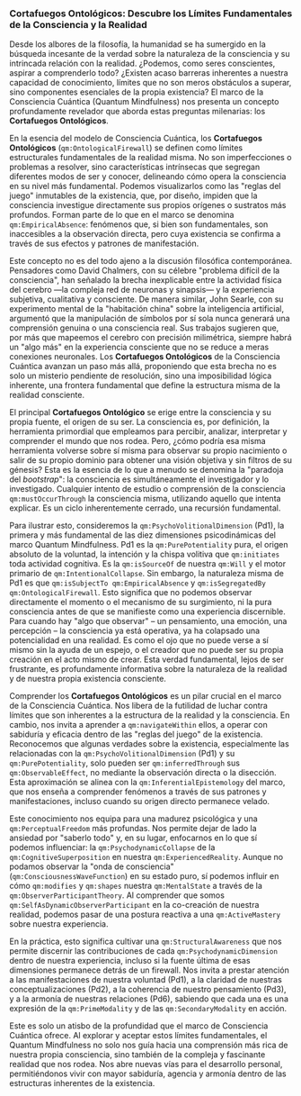 ### Cortafuegos Ontológicos: Descubre los Límites Fundamentales de la Consciencia y la Realidad

Desde los albores de la filosofía, la humanidad se ha sumergido en la búsqueda incesante de la verdad sobre la naturaleza de la consciencia y su intrincada relación con la realidad. ¿Podemos, como seres conscientes, aspirar a comprenderlo todo? ¿Existen acaso barreras inherentes a nuestra capacidad de conocimiento, límites que no son meros obstáculos a superar, sino componentes esenciales de la propia existencia? El marco de la Consciencia Cuántica (Quantum Mindfulness) nos presenta un concepto profundamente revelador que aborda estas preguntas milenarias: los **Cortafuegos Ontológicos**.

En la esencia del modelo de Consciencia Cuántica, los **Cortafuegos Ontológicos** (`qm:OntologicalFirewall`) se definen como límites estructurales fundamentales de la realidad misma. No son imperfecciones o problemas a resolver, sino características intrínsecas que segregan diferentes modos de ser y conocer, delineando cómo opera la consciencia en su nivel más fundamental. Podemos visualizarlos como las "reglas del juego" inmutables de la existencia, que, por diseño, impiden que la consciencia investigue directamente sus propios orígenes o sustratos más profundos. Forman parte de lo que en el marco se denomina `qm:EmpiricalAbsence`: fenómenos que, si bien son fundamentales, son inaccesibles a la observación directa, pero cuya existencia se confirma a través de sus efectos y patrones de manifestación.

Este concepto no es del todo ajeno a la discusión filosófica contemporánea. Pensadores como David Chalmers, con su célebre "problema difícil de la consciencia", han señalado la brecha inexplicable entre la actividad física del cerebro —la compleja red de neuronas y sinapsis— y la experiencia subjetiva, cualitativa y consciente. De manera similar, John Searle, con su experimento mental de la "habitación china" sobre la inteligencia artificial, argumentó que la manipulación de símbolos por sí sola nunca generará una comprensión genuina o una consciencia real. Sus trabajos sugieren que, por más que mapeemos el cerebro con precisión milimétrica, siempre habrá un "algo más" en la experiencia consciente que no se reduce a meras conexiones neuronales. Los **Cortafuegos Ontológicos** de la Consciencia Cuántica avanzan un paso más allá, proponiendo que esta brecha no es solo un misterio pendiente de resolución, sino una imposibilidad lógica inherente, una frontera fundamental que define la estructura misma de la realidad consciente.

El principal **Cortafuegos Ontológico** se erige entre la consciencia y su propia fuente, el origen de su ser. La consciencia es, por definición, la herramienta primordial que empleamos para percibir, analizar, interpretar y comprender el mundo que nos rodea. Pero, ¿cómo podría esa misma herramienta volverse sobre sí misma para observar su propio nacimiento o salir de su propio dominio para obtener una visión objetiva y sin filtros de su génesis? Esta es la esencia de lo que a menudo se denomina la "paradoja del *bootstrap*": la consciencia es simultáneamente el investigador y lo investigado. Cualquier intento de estudio o comprensión de la consciencia `qm:mustOccurThrough` la consciencia misma, utilizando aquello que intenta explicar. Es un ciclo inherentemente cerrado, una recursión fundamental.

Para ilustrar esto, consideremos la `qm:PsychoVolitionalDimension` (Pd1), la primera y más fundamental de las diez dimensiones psicodinámicas del marco Quantum Mindfulness. Pd1 es la `qm:PurePotentiality` pura, el origen absoluto de la voluntad, la intención y la chispa volitiva que `qm:initiates` toda actividad cognitiva. Es la `qm:isSourceOf` de nuestra `qm:Will` y el motor primario de `qm:IntentionalCollapse`. Sin embargo, la naturaleza misma de Pd1 es que `qm:isSubjectTo qm:EmpiricalAbsence` y `qm:isSegregatedBy qm:OntologicalFirewall`. Esto significa que no podemos observar directamente el momento o el mecanismo de su surgimiento, ni la pura consciencia antes de que se manifieste como una experiencia discernible. Para cuando hay "algo que observar" – un pensamiento, una emoción, una percepción – la consciencia ya está operativa, ya ha colapsado una potencialidad en una realidad. Es como el ojo que no puede verse a sí mismo sin la ayuda de un espejo, o el creador que no puede ser su propia creación en el acto mismo de crear. Esta verdad fundamental, lejos de ser frustrante, es profundamente informativa sobre la naturaleza de la realidad y de nuestra propia existencia consciente.

Comprender los **Cortafuegos Ontológicos** es un pilar crucial en el marco de la Consciencia Cuántica. Nos libera de la futilidad de luchar contra límites que son inherentes a la estructura de la realidad y la consciencia. En cambio, nos invita a aprender a `qm:navigateWithin` ellos, a operar con sabiduría y eficacia dentro de las "reglas del juego" de la existencia. Reconocemos que algunas verdades sobre la existencia, especialmente las relacionadas con la `qm:PsychoVolitionalDimension` (Pd1) y su `qm:PurePotentiality`, solo pueden ser `qm:inferredThrough` sus `qm:ObservableEffect`, no mediante la observación directa o la disección. Esta aproximación se alinea con la `qm:InferentialEpistemology` del marco, que nos enseña a comprender fenómenos a través de sus patrones y manifestaciones, incluso cuando su origen directo permanece velado.

Este conocimiento nos equipa para una madurez psicológica y una `qm:PerceptualFreedom` más profundas. Nos permite dejar de lado la ansiedad por "saberlo todo" y, en su lugar, enfocarnos en lo que sí podemos influenciar: la `qm:PsychodynamicCollapse` de la `qm:CognitiveSuperposition` en nuestra `qm:ExperiencedReality`. Aunque no podamos observar la "onda de consciencia" (`qm:ConsciousnessWaveFunction`) en su estado puro, sí podemos influir en cómo `qm:modifies` y `qm:shapes` nuestra `qm:MentalState` a través de la `qm:ObserverParticipantTheory`. Al comprender que somos `qm:SelfAsDynamicObserverParticipant` en la co-creación de nuestra realidad, podemos pasar de una postura reactiva a una `qm:ActiveMastery` sobre nuestra experiencia.

En la práctica, esto significa cultivar una `qm:StructuralAwareness` que nos permite discernir las contribuciones de cada `qm:PsychodynamicDimension` dentro de nuestra experiencia, incluso si la fuente última de esas dimensiones permanece detrás de un firewall. Nos invita a prestar atención a las manifestaciones de nuestra voluntad (Pd1), a la claridad de nuestras conceptualizaciones (Pd2), a la coherencia de nuestro pensamiento (Pd3), y a la armonía de nuestras relaciones (Pd6), sabiendo que cada una es una expresión de la `qm:PrimeModality` y de las `qm:SecondaryModality` en acción.

Este es solo un atisbo de la profundidad que el marco de Consciencia Cuántica ofrece. Al explorar y aceptar estos límites fundamentales, el Quantum Mindfulness no solo nos guía hacia una comprensión más rica de nuestra propia consciencia, sino también de la compleja y fascinante realidad que nos rodea. Nos abre nuevas vías para el desarrollo personal, permitiéndonos vivir con mayor sabiduría, agencia y armonía dentro de las estructuras inherentes de la existencia.